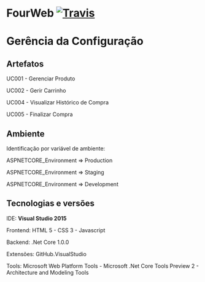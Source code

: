 
# FourWeb [![Travis](https://img.shields.io/travis/rsbavaresco/4web.svg?maxAge=3600&label=travis)](https://travis-ci.org/rsbavaresco/4web)

# Gerência da Configuração
## Artefatos 
UC001 - Gerenciar Produto 

UC002 - Gerir Carrinho

UC004 - Visualizar Histórico de Compra

UC005 - Finalizar Compra

## Ambiente 

Identificação por variável de ambiente:

ASPNETCORE_Environment => Production

ASPNETCORE_Environment => Staging

ASPNETCORE_Environment => Development

## Tecnologias e versões

IDE: **Visual Studio 2015**

Frontend: HTML 5 - CSS 3 - Javascript

Backend: .Net Core 1.0.0

Extensões: GitHub.VisualStudio

Tools: Microsoft Web Platform Tools - Microsoft .Net Core Tools Preview 2 - Architecture and Modeling Tools
